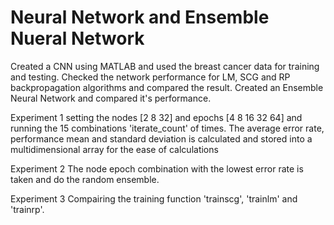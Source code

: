 # Neural Network and Ensemble Nueral Network
Created a CNN using MATLAB and used the breast cancer data for training and testing. Checked the network performance for LM, SCG and RP backpropagation algorithms and compared the result. Created an Ensemble Neural Network and compared it's performance.

Experiment 1
 setting the nodes [2 8 32] and epochs [4 8 16 32 64] and running the
 15 combinations 'iterate_count' of times. The average error rate,
 performance mean and standard deviation is calculated and stored into a
 multidimensional array for the ease of calculations
 
Experiment 2
 The node epoch combination with the lowest error rate is taken and
 do the random ensemble.

Experiment 3
 Compairing the training function 'trainscg', 'trainlm' and 'trainrp'.
